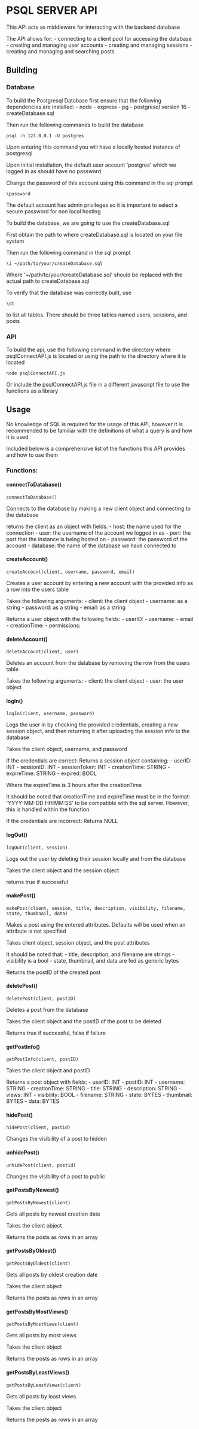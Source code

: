 # PSQL SERVER API

This API acts as middleware for interacting with the backend database

The API allows for:
    - connecting to a client pool for accessing the database
    - creating and managing user accounts
    - creating and managing sessions
    - creating and managing and searching posts

## Building

### Database
To build the Postgresql Database first ensure that the following dependencies are installed:
    - node
    - express
    - pg
    - postgresql version 16
    - createDatabase.sql

Then run the following commands to build the database

```
psql -h 127.0.0.1 -U postgres
```

Upon entering this command you will have a locally hosted instance of postgresql

Upon initial installation, the default user account 'postgres' which we logged in as should have no password

Change the password of this account using this command in the sql prompt

```
\password
```

The default account has admin privileges so it is important to select a secure password for non local hosting

To build the database, we are going to use the createDatabase.sql

First obtain the path to where createDatabase.sql is located on your file system

Then run the following command in the sql prompt
```
\i ~/path/to/your/createDatabase.sql
```

Where '~/path/to/your/createDatabase.sql' should be replaced with the actual path to createDatabase.sql

To verify that the database was correctly built, use 
```
\dt
```

to list all tables. There should be three tables named users, sessions, and posts

### API

To build the api, use the following command in the directory where psqlConnectAPI.js is located or using the path to the directory where it is located

```
node psqlConnectAPI.js
```

Or include the psqlConnectAPI.js file in a different javascript file to use the functions as a library

## Usage
No knowledge of SQL is required for the usage of this API, however it is recommended to be familiar with the definitions of what a query is and how it is used

Included below is a comprehensive list of the functions this API provides and how to use them

### Functions:


#### connectToDatabase()
```
connectToDatabase()
```
Connects to the database by making a new client object and connecting to the database

returns the client as an object with fields:
    - host: the name used for the connection
    - user: the username of the account we logged in as
    - port: the port that the instance is being hosted on
    - password: the password of the account
    - database: the name of the database we have connected to


#### createAccount()
```
createAccount(client, username, password, email)
```
Creates a user account by entering a new account with the provided info as a row into the users table

Takes the following arguments:
    - client: the client object
    - username: as a string
    - password: as a string
    - email: as a string

Returns a user object with the following fields:
    - userID:
    - username:
    - email
    - creationTime:
    - permissions:


#### deleteAccount()
```
deleteAccount(client, user)
```

Deletes an account from the database by removing the row from the users table

Takes the following arguments:
    - client: the client object
    - user: the user object


#### logIn()
```
logIn(client, username, password)
```
Logs the user in by checking the provided credentials, creating a new session object, and then returning it after uploading the session info to the database

Takes the client object, username, and password

If the credentials are correct:
Returns a session object containing:
    - userID: INT
    - sessionID: INT
    - sessionToken: INT
    - creationTime: STRING
    - expireTime: STRING
    - expired: BOOL

Where the expireTime is 3 hours after the creationTime

It should be noted that creationTime and expireTime must be in the format: 'YYYY-MM-DD HH:MM:SS' to be compatible with the sql server. However, this is handled within the function

If the credentials are incorrect:
Returns NULL


#### logOut()
```
logOut(client, session)
```

Logs out the user by deleting their session locally and from the database

Takes the client object and the session object

returns true if successful


#### makePost()
```
makePost(client, session, title, description, visibility, filename, state, thumbnail, data)
```

Makes a post using the entered attributes. Defaults will be used when an attribute is not specified

Takes client object, session object, and the post attributes

It should be noted that:
    - title, description, and filename are strings
    - visibility is a bool
    - state, thumbnail, and data are fed as generic bytes

Returns the postID of the created post


#### deletePost()
```
deletePost(client, postID)
```
Deletes a post from the database

Takes the client object and the postID of the post to be deleted

Returns true if successful, false if failure


#### getPostInfo()
```
getPostInfo(client, postID)
```

Takes the client object and postID

Returns a post object with fields:
            - userID: INT
            - postID: INT
            - username: STRING
            - creationTime: STRING
            - title: STRING
            - description: STRING
            - views: INT
            - visibility: BOOL
            - filename: STRING
            - state: BYTES
            - thumbnail: BYTES
            - data: BYTES


#### hidePost()
```
hidePost(client, postid)
```
Changes the visibility of a post to hidden


#### unhidePost()
```
unhidePost(client, postid)
```
Changes the visibility of a post to public


#### getPostsByNewest()
```
getPostsByNewest(client)
```
Gets all posts by newest creation date

Takes the client object

Returns the posts as rows in an array


#### getPostsByOldest()
```
getPostsByOldest(client)
```
Gets all posts by oldest creation date

Takes the client object

Returns the posts as rows in an array


#### getPostsByMostViews()
```
getPostsByMostViews(client)
```
Gets all posts by most views

Takes the client object

Returns the posts as rows in an array


#### getPostsByLeastViews()
```
getPostsByLeastViews(client)
```
Gets all posts by least views

Takes the client object

Returns the posts as rows in an array